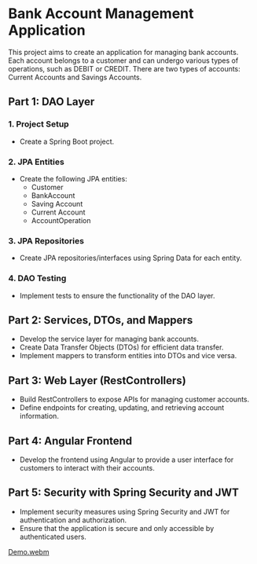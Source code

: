 # Bank Account Management Application

This project aims to create an application for managing bank accounts. Each account belongs to a customer and can undergo various types of operations, such as DEBIT or CREDIT. There are two types of accounts: Current Accounts and Savings Accounts.

## Part 1: DAO Layer

### 1. Project Setup
- Create a Spring Boot project.

### 2. JPA Entities
- Create the following JPA entities:
    - Customer
    - BankAccount
    - Saving Account
    - Current Account
    - AccountOperation

### 3. JPA Repositories
- Create JPA repositories/interfaces using Spring Data for each entity.

### 4. DAO Testing
- Implement tests to ensure the functionality of the DAO layer.

## Part 2: Services, DTOs, and Mappers

- Develop the service layer for managing bank accounts.
- Create Data Transfer Objects (DTOs) for efficient data transfer.
- Implement mappers to transform entities into DTOs and vice versa.

## Part 3: Web Layer (RestControllers)

- Build RestControllers to expose APIs for managing customer accounts.
- Define endpoints for creating, updating, and retrieving account information.

## Part 4: Angular Frontend

- Develop the frontend using Angular to provide a user interface for customers to interact with their accounts.

## Part 5: Security with Spring Security and JWT

- Implement security measures using Spring Security and JWT for authentication and authorization.
- Ensure that the application is secure and only accessible by authenticated users.

[Demo.webm](https://github.com/khawla-dev/Digital-Banking/assets/63119273/50bbc73d-d735-4d1b-b88a-e4d28cf96e69)
